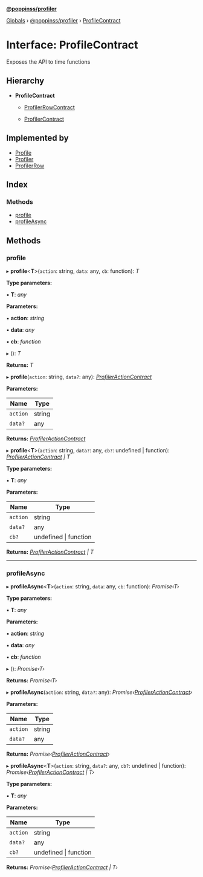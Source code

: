 **[@poppinss/profiler](../README.md)**

[Globals](../README.md) › [@poppinss/profiler](../modules/_poppinss_profiler.md) › [ProfileContract](_poppinss_profiler.profilecontract.md)

# Interface: ProfileContract

Exposes the API to time functions

## Hierarchy

* **ProfileContract**

  * [ProfilerRowContract](_poppinss_profiler.profilerrowcontract.md)

  * [ProfilerContract](_poppinss_profiler.profilercontract.md)

## Implemented by

* [Profile](../classes/_profiler_profile_.profile.md)
* [Profiler](../classes/_profiler_index_.profiler.md)
* [ProfilerRow](../classes/_profiler_row_.profilerrow.md)

## Index

### Methods

* [profile](_poppinss_profiler.profilecontract.md#profile)
* [profileAsync](_poppinss_profiler.profilecontract.md#profileasync)

## Methods

###  profile

▸ **profile**<**T**>(`action`: string, `data`: any, `cb`: function): *T*

**Type parameters:**

▪ **T**: *any*

**Parameters:**

▪ **action**: *string*

▪ **data**: *any*

▪ **cb**: *function*

▸ (): *T*

**Returns:** *T*

▸ **profile**(`action`: string, `data?`: any): *[ProfilerActionContract](_poppinss_profiler.profileractioncontract.md)*

**Parameters:**

Name | Type |
------ | ------ |
`action` | string |
`data?` | any |

**Returns:** *[ProfilerActionContract](_poppinss_profiler.profileractioncontract.md)*

▸ **profile**<**T**>(`action`: string, `data?`: any, `cb?`: undefined | function): *[ProfilerActionContract](_poppinss_profiler.profileractioncontract.md) | T*

**Type parameters:**

▪ **T**: *any*

**Parameters:**

Name | Type |
------ | ------ |
`action` | string |
`data?` | any |
`cb?` | undefined \| function |

**Returns:** *[ProfilerActionContract](_poppinss_profiler.profileractioncontract.md) | T*

___

###  profileAsync

▸ **profileAsync**<**T**>(`action`: string, `data`: any, `cb`: function): *Promise‹T›*

**Type parameters:**

▪ **T**: *any*

**Parameters:**

▪ **action**: *string*

▪ **data**: *any*

▪ **cb**: *function*

▸ (): *Promise‹T›*

**Returns:** *Promise‹T›*

▸ **profileAsync**(`action`: string, `data?`: any): *Promise‹[ProfilerActionContract](_poppinss_profiler.profileractioncontract.md)›*

**Parameters:**

Name | Type |
------ | ------ |
`action` | string |
`data?` | any |

**Returns:** *Promise‹[ProfilerActionContract](_poppinss_profiler.profileractioncontract.md)›*

▸ **profileAsync**<**T**>(`action`: string, `data?`: any, `cb?`: undefined | function): *Promise‹[ProfilerActionContract](_poppinss_profiler.profileractioncontract.md) | T›*

**Type parameters:**

▪ **T**: *any*

**Parameters:**

Name | Type |
------ | ------ |
`action` | string |
`data?` | any |
`cb?` | undefined \| function |

**Returns:** *Promise‹[ProfilerActionContract](_poppinss_profiler.profileractioncontract.md) | T›*